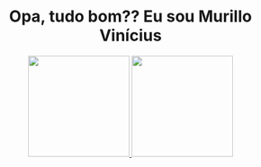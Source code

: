 <center><h1> Opa, tudo bom?? Eu sou Murillo Vinícius</h1></center>

<div align="center">
  <a href="https://github.com/rafaballerini">
  <img height="180em" src="https://github-readme-stats.vercel.app/api?username=murillou&show_icons=true&theme=chartreuse-dark&include_all_commits=true&count_private=true"/>
  <img height="180em" src="https://github-readme-stats.vercel.app/api/top-langs/?username=murillou&layout=compact&langs_count=7&theme=chartreuse-dark"/>
</div>
